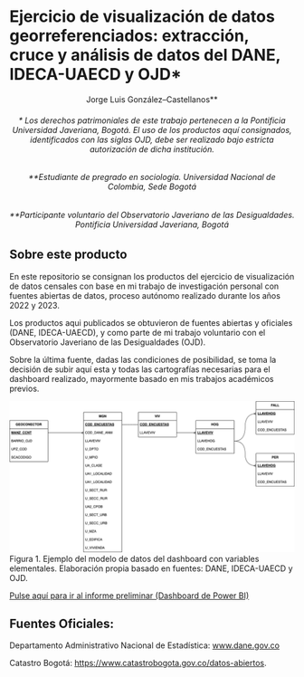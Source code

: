 # Ejercicio de visualización de datos georreferenciados: extracción, cruce y análisis de datos del DANE, IDECA-UAECD y OJD*

<p align="center">
Jorge Luis González–Castellanos**

<h6><p align="center">* Los derechos patrimoniales de este trabajo pertenecen a la Pontificia Universidad Javeriana, Bogotá. El uso de los productos aquí consignados, identificados con las siglas OJD, debe ser realizado bajo estricta autorización de dicha institución.
</p></h6>

<h6><p align="center">
**Estudiante de pregrado en sociología. Universidad Nacional de Colombia, Sede Bogotá
</p></h6>

<h6><p align="center">
**Participante voluntario del Observatorio Javeriano de las Desigualdades. Pontificia Universidad Javeriana, Bogotá
</p></h6>

## Sobre este producto 

En este repositorio se consignan los productos del ejercicio de visualización de datos censales con base en mi trabajo de investigación personal con fuentes abiertas de datos, proceso autónomo realizado durante los años 2022 y 2023. 

Los productos aqui publicados se obtuvieron de fuentes abiertas y oficiales (DANE, IDECA-UAECD), y como parte de mi trabajo voluntario con el Observatorio Javeriano de las Desigualdades (OJD). 

Sobre la última fuente, dadas las condiciones de posibilidad, se toma la decisión de subir aquí esta y todas las cartografías necesarias para el dashboard realizado, mayormente basado en mis trabajos académicos previos.

![Alt text](sources/pics/datamodel.png)
Figura 1. Ejemplo del modelo de datos del dashboard con variables elementales. Elaboración propia basado en fuentes: DANE, IDECA-UAECD y OJD.

[Pulse aquí para ir al informe preliminar (Dashboard de Power BI)](https://app.powerbi.com/view?r=eyJrIjoiYjJjODVhYjYtOTNlNi00MDQzLTlhY2QtZDI1N2VkZjk3ZjFmIiwidCI6IjU3N2ZjMWQ4LTA5MjItNDU4ZS04N2JmLWVjNGY0NTVlYjYwMCIsImMiOjR9&pageName=8e7c7264545ce0d79024&navContentPaneEnabled=false)


## Fuentes Oficiales: 

Departamento Administrativo Nacional de Estadística: www.dane.gov.co

Catastro Bogotá: https://www.catastrobogota.gov.co/datos-abiertos.
